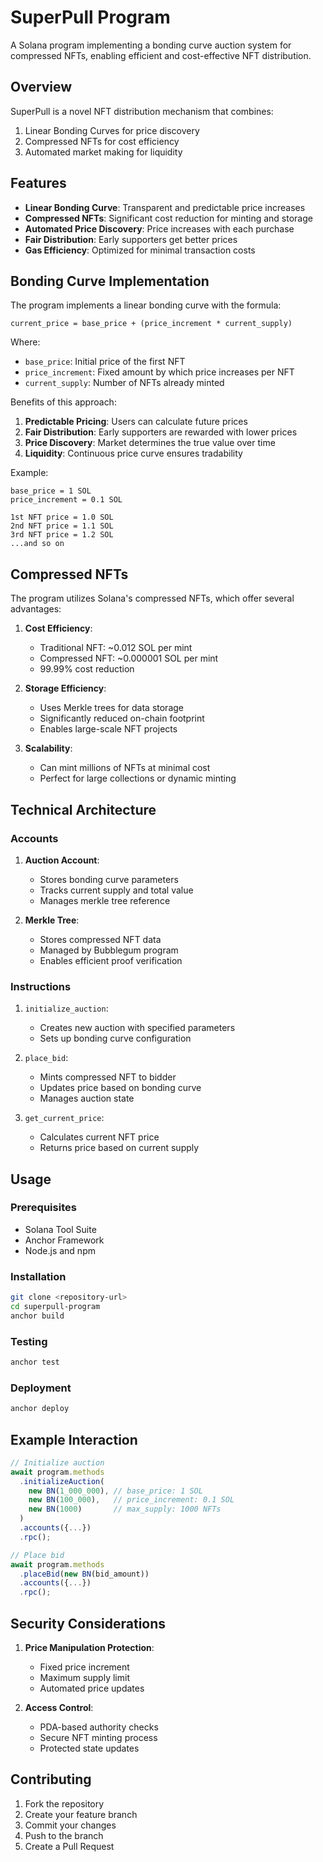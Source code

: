# SuperPull Program

A Solana program implementing a bonding curve auction system for compressed NFTs, enabling efficient and cost-effective NFT distribution.

## Overview

SuperPull is a novel NFT distribution mechanism that combines:
1. Linear Bonding Curves for price discovery
2. Compressed NFTs for cost efficiency
3. Automated market making for liquidity

## Features

- **Linear Bonding Curve**: Transparent and predictable price increases
- **Compressed NFTs**: Significant cost reduction for minting and storage
- **Automated Price Discovery**: Price increases with each purchase
- **Fair Distribution**: Early supporters get better prices
- **Gas Efficiency**: Optimized for minimal transaction costs

## Bonding Curve Implementation

The program implements a linear bonding curve with the formula:
```
current_price = base_price + (price_increment * current_supply)
```

Where:
- `base_price`: Initial price of the first NFT
- `price_increment`: Fixed amount by which price increases per NFT
- `current_supply`: Number of NFTs already minted

Benefits of this approach:
1. **Predictable Pricing**: Users can calculate future prices
2. **Fair Distribution**: Early supporters are rewarded with lower prices
3. **Price Discovery**: Market determines the true value over time
4. **Liquidity**: Continuous price curve ensures tradability

Example:
```
base_price = 1 SOL
price_increment = 0.1 SOL

1st NFT price = 1.0 SOL
2nd NFT price = 1.1 SOL
3rd NFT price = 1.2 SOL
...and so on
```

## Compressed NFTs

The program utilizes Solana's compressed NFTs, which offer several advantages:

1. **Cost Efficiency**:
   - Traditional NFT: ~0.012 SOL per mint
   - Compressed NFT: ~0.000001 SOL per mint
   - 99.99% cost reduction

2. **Storage Efficiency**:
   - Uses Merkle trees for data storage
   - Significantly reduced on-chain footprint
   - Enables large-scale NFT projects

3. **Scalability**:
   - Can mint millions of NFTs at minimal cost
   - Perfect for large collections or dynamic minting

## Technical Architecture

### Accounts
1. **Auction Account**:
   - Stores bonding curve parameters
   - Tracks current supply and total value
   - Manages merkle tree reference

2. **Merkle Tree**:
   - Stores compressed NFT data
   - Managed by Bubblegum program
   - Enables efficient proof verification

### Instructions
1. `initialize_auction`:
   - Creates new auction with specified parameters
   - Sets up bonding curve configuration

2. `place_bid`:
   - Mints compressed NFT to bidder
   - Updates price based on bonding curve
   - Manages auction state

3. `get_current_price`:
   - Calculates current NFT price
   - Returns price based on current supply

## Usage

### Prerequisites
- Solana Tool Suite
- Anchor Framework
- Node.js and npm

### Installation
```bash
git clone <repository-url>
cd superpull-program
anchor build
```

### Testing
```bash
anchor test
```

### Deployment
```bash
anchor deploy
```

## Example Interaction

```typescript
// Initialize auction
await program.methods
  .initializeAuction(
    new BN(1_000_000), // base_price: 1 SOL
    new BN(100_000),   // price_increment: 0.1 SOL
    new BN(1000)       // max_supply: 1000 NFTs
  )
  .accounts({...})
  .rpc();

// Place bid
await program.methods
  .placeBid(new BN(bid_amount))
  .accounts({...})
  .rpc();
```

## Security Considerations

1. **Price Manipulation Protection**:
   - Fixed price increment
   - Maximum supply limit
   - Automated price updates

2. **Access Control**:
   - PDA-based authority checks
   - Secure NFT minting process
   - Protected state updates

## Contributing

1. Fork the repository
2. Create your feature branch
3. Commit your changes
4. Push to the branch
5. Create a Pull Request